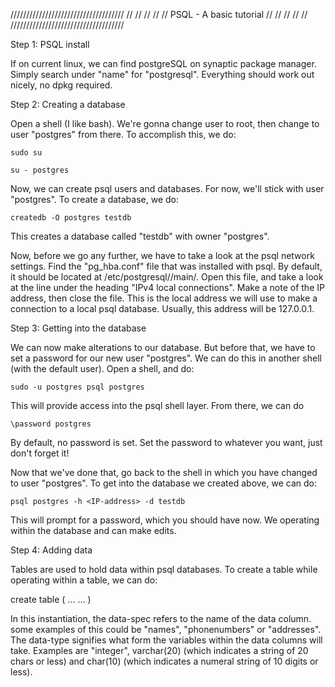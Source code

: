 ////////////////////////////////////
//                                //
//                                //
//    PSQL - A basic tutorial     //
//                                //
//                                //
////////////////////////////////////

Step 1: PSQL install

If on current linux, we can find postgreSQL on synaptic package manager. Simply
  search under "name" for "postgresql". Everything should work out nicely, no
  dpkg required.

Step 2: Creating a database

Open a shell (I like bash). We're gonna change user to root, then change to user
  "postgres" from there. To accomplish this, we do:

    sudo su

    su - postgres

Now, we can create psql users and databases. For now, we'll stick with user
  "postgres". To create a database, we do:

    createdb -O postgres testdb

  This creates a database called "testdb" with owner "postgres".

Now, before we go any further, we have to take a look at the psql network
  settings. Find the "pg_hba.conf" file that was installed with psql. By
  default, it should be located at /etc/postgresql/<version-number>/main/. Open
  this file, and take a look at the line under the heading "IPv4 local
  connections". Make a note of the IP address, then close the file. This is the
  local address we will use to make a connection to a local psql database.
  Usually, this address will be 127.0.0.1.

Step 3: Getting into the database

We can now make alterations to our database. But before that, we have to set a
  password for our new user "postgres". We can do this in another shell (with
  the default user). Open a shell, and do:

    sudo -u postgres psql postgres

  This will provide access into the psql shell layer. From there, we can do

    \password postgres

  By default, no password is set. Set the password to whatever you want, just
  don't forget it!

Now that we've done that, go back to the shell in which you have changed to
  user "postgres". To get into the database we created above, we can do:

    psql postgres -h <IP-address> -d testdb

  This will prompt for a password, which you should have now. We operating
  within the database and can make edits.

Step 4: Adding data

Tables are used to hold data within psql databases. To create a table while
  operating within a table, we can do:

  create table <table-name> (
    <data-spec1>    <data-type>
    <data-spec2>    <data-type>
    ...             ...
    )

  In this instantiation, the data-spec refers to the name of the data column.
  some examples of this could be "names", "phonenumbers" or "addresses". The
  data-type signifies what form the variables within the data columns will take.
  Examples are "integer", varchar(20) (which indicates a string of 20 chars or
  less) and char(10) (which indicates a numeral string of 10 digits or less).

  
